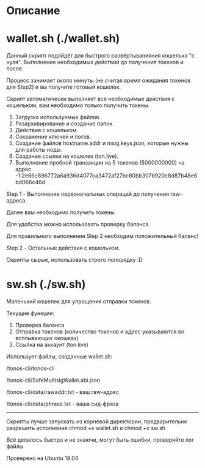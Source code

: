 # Описание

# wallet.sh (./wallet.sh)

Данный скрипт подойдёт для быстрого развёртыванияния кошелька "с нуля". Выполнение необходимых действий до получения токенов и после.

Процесс занимает около минуты (не считая время ожидания токенов для Step2) и вы получите готовый кошелек.

Скрипт автоматически выполняет все необходимые действия с кошельком, вам необходимо только получить токены.

1. Загрузка используемых файлов.
2. Разархивирование и создание папок.
3. Действия с кошельком.
4. Сохранение ключей и логов.
5. Создание файлов hostname.addr и msig.keys.json, которые нужны для работы ноды.
6. Создание ссылки на кошелек (ton.live).
7. Выполнение пробной транзакции на 5 токенов (5000000000) на адрес -1:2e66c896772a6a936d4077ca3472af27bc80bb307b920c8d87b48e6bd066c46d

Step 1 - Выполнение первоначальных операций до получения raw-адреса.

Далее вам необходимо получить токены.

Для удобства можно использовать проверку баланса.

Для правильного выполнения Step 2 необходим положительный баланс!

Step 2 - Остальные действия с кошельком.

Скрипты сырые, использовать строго попорядку :D

# sw.sh (./sw.sh)

Маленький кошелек для упрощения отправки токенов.

Текущие функции:
1. Проверка баланса
2. Отправка токенов (количество токенов и адрес указываются во всплывающих окошках)
3. Ссылка на аккаунт (ton.live) 
 
Использует файлы, созданные wallet.sh:

/tonos-cli/tonos-cli

/tonos-cli/SafeMultisigWallet.abi.json

/tonos-cli/data/rawaddr.txt - ваш raw-адрес 

/tonos-cli/data/phrase.txt - ваша сид-фраза
_____

Скрипты лучше запускать из корневой директории, предварительно разрешить исполнение chmod +x wallet.sh и chmod +x sw.sh

Всё делалось быстро и не знаючи, могут быть ошибки, проверяйте лог файлы

Проверено на Ubuntu 18.04
